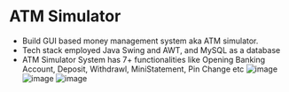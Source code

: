 # ATM Simulator

- Build GUI based money management system aka ATM simulator.      
- Tech stack employed Java Swing and AWT, and MySQL as a database
- ATM Simulator System has 7+ functionalities like Opening Banking Account, Deposit, Withdrawl, MiniStatement, Pin Change etc
![image](https://github.com/Kalash2002/ATM_Simulator/assets/75837375/d05a253c-602c-4f5d-89c8-d5f3dc30c278)
![image](https://github.com/Kalash2002/ATM_Simulator/assets/75837375/3d2eb680-dee8-4e46-b23f-e171e2314d9b)
![image](https://github.com/Kalash2002/ATM_Simulator/assets/75837375/f4326f38-f9bb-4c8b-815a-7f5ce66ff249)

  
